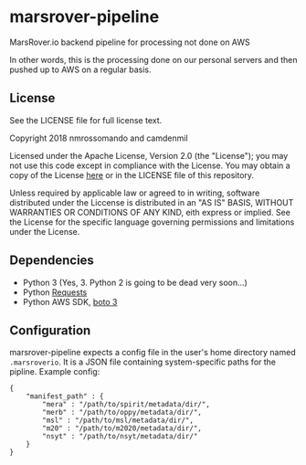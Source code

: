 # marsrover-pipeline
MarsRover.io backend pipeline for processing not done on AWS

In other words, this is the processing done on our personal servers and then pushed up to AWS on a regular basis.

## License

See the LICENSE file for full license text.

Copyright 2018 nmrossomando and camdenmil

Licensed under the Apache License, Version 2.0 (the "License");
you may not use this code except in compliance with the License.
You may obtain a copy of the License [here](http://www.apache.org/licenses/LICENSE-2.0)
or in the LICENSE file of this repository.

Unless required by applicable law or agreed to in writing, software
distributed under the Liccense is distributed in an "AS IS" BASIS,
WITHOUT WARRANTIES OR CONDITIONS OF ANY KIND, eith express or implied.
See the License for the specific language governing permissions and
limitations under the License.

## Dependencies
*	Python 3 (Yes, 3. Python 2 is going to be dead very soon...)
*	Python [Requests](http://docs.python-requests.org/en/master/)
*	Python AWS SDK, [boto 3](https://aws.amazon.com/sdk-for-python/)

## Configuration
marsrover-pipeline expects a config file in the user's home directory named `.marsroverio`.
It is a JSON file containing system-specific paths for the pipline. Example config:

	{
		"manifest_path" : {
			"mera" : "/path/to/spirit/metadata/dir/",
			"merb" : "/path/to/oppy/metadata/dir/",
			"msl" : "/path/to/msl/metadata/dir/",
			"m20" : "/path/to/m2020/metadata/dir/",
			"nsyt" : "/path/to/nsyt/metadata/dir/"
		}
	}


